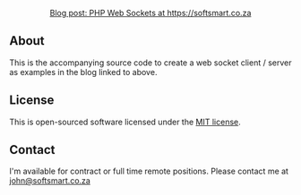 <p align="center"><a href="https://softsmarttech.co.za/2024/01/23/web-sockets-real-time-communication-between-front-and-back-ends/" target="_blank">Blog post: PHP Web Sockets at https://softsmart.co.za</a></p>


## About 

This is the accompanying source code to create a web socket client / server as examples in the blog linked to above.


## License

This is open-sourced software licensed under the [MIT license](https://opensource.org/licenses/MIT).

## Contact

I'm available for contract or full time remote positions. Please contact me at john@softsmart.co.za
